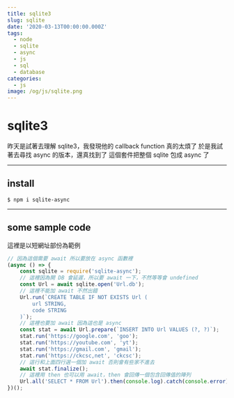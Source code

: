 ```yaml
---
title: sqlite3
slug: sqlite
date: '2020-03-13T00:00:00.000Z'
tags:
  - node
  - sqlite
  - async
  - js
  - sql
  - database
categories:
  - js
image: /og/js/sqlite.png
---
```


# sqlite3

昨天是試著去理解 sqlite3，我發現他的 callback function 真的太煩了
於是我試著去尋找 async 的版本，還真找到了
這個套件把整個 sqlite 包成 async 了

---

## install

```
$ npm i sqlite-async
```

---

## some sample code

這裡是以短網址部份為範例

```js
// 因為這個需要 await 所以要放在 async 函數裡
(async () => {
	const sqlite = require('sqlite-async');
	// 這裡因為開 DB 會延遲，所以要 await 一下，不然等等會 undefined
	const Url = await sqlite.open('Url.db');
	// 這裡不能加 await 不然出錯
	Url.run(`CREATE TABLE IF NOT EXISTS Url (
        url STRING,
        code STRING
    )`);
	// 這裡也要加 await 因為這也是 async
	const stat = await Url.prepare(`INSERT INTO Url VALUES (?, ?)`);
	stat.run('https://google.com', 'goo');
	stat.run('https://youtube.com', 'yt');
	stat.run('https://gmail.com', 'gmail');
	stat.run('https://ckcsc,net', 'ckcsc');
	// 這行和上面四行選一個加 await 否則會有些家不進去
	await stat.finalize();
	// 這裡用 then 也可以用 await，then 會回傳一個包含回傳值的陣列
	Url.all('SELECT * FROM Url').then(console.log).catch(console.error);
})();
```
